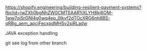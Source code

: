 https://shopify.engineering/building-resilient-payment-systems?fbclid=IwZXh0bgNhZW0CMTEAAR1jXLYH8kj6OM-1ww7oiSrGNl4g0wq4ep_0lkvf2dTOcXRG6nh8BS-qRBg_aem_apcjFecxpdMHSv2sjRLadw

JAVA
exception handling

git
see log from other branch